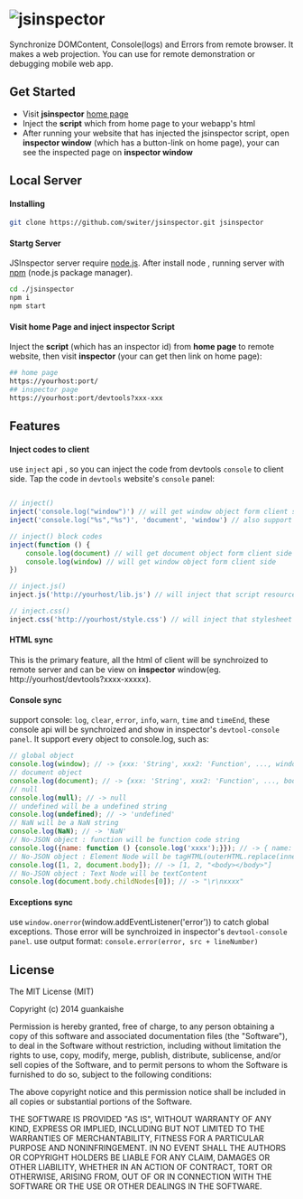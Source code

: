 ![jsinspector](http://switer.github.io/live/images/jsinspector.png)
===================================================================
Synchronize DOMContent, Console(logs) and Errors from remote browser.
It makes a web projection. You can use for remote demonstration or debugging mobile web app.

## Get Started

* Visit __jsinspector__ [home page](http://jsinspector.com/)
* Inject the __script__ which from home page to your webapp's html
* After running your website that has injected the jsinspector script, 
  open __inspector window__ (which has a button-link on home page), your can see the inspected page on __inspector window__

## Local Server

#### Installing
```bash
git clone https://github.com/switer/jsinspector.git jsinspector
```

#### Startg Server
JSInspector server require [node.js](http://nodejs.org). After install node , running server with [npm](http://npmjs.org) (node.js package manager).
```bash
cd ./jsinspector
npm i
npm start
```

#### Visit home Page and inject inspector Script
Inject the __script__ (which has an inspector id) from __home page__ to remote website, then visit __inspector__ (your can get then link on home page):
```bash
## home page
https://yourhost:port/
## inspector page
https://yourhost:port/devtools?xxx-xxx
```

## Features

#### Inject codes to client
use `inject` api , so you can inject the code from devtools `console` to client side.
Tap the code in `devtools` website's `console` panel:
```js

// inject()
inject('console.log("window")') // will get window object form client side
inject('console.log("%s","%s")', 'document', 'window') // also support placeholder

// inject() block codes 
inject(function () {
    console.log(document) // will get document object form client side
    console.log(window) // will get window object form client side
})

// inject.js()
inject.js('http://yourhost/lib.js') // will inject that script resource to client side

// inject.css()
inject.css('http://yourhost/style.css') // will inject that stylesheet resource to client side
```
#### HTML sync
This is the primary feature, all the html of client will be synchroized to remote server and can be view on
__inspector__ window(eg. http://yourhost/devtools?xxxx-xxxxx).

#### Console sync
support console: `log`, `clear`, `error`, `info`, `warn`, `time` and `timeEnd`, these console api will be synchroized and show in inspector's `devtool-console panel`.
It support every object to console.log, such as:
```javascript
// global object
console.log(window); // -> {xxx: 'String', xxx2: 'Function', ..., window: 'Global'} 
// document object
console.log(document); // -> {xxx: 'String', xxx2: 'Function', ..., body: 'HTMLBodyElement'}
// null
console.log(null); // -> null
// undefined will be a undefined string
console.log(undefined); // -> 'undefined'
// NaN will be a NaN string
console.log(NaN); // -> 'NaN'
// No-JSON object : function will be function code string
console.log({name: function () {console.log('xxxx');}}); // -> { name: "function () {console.log('xxxx');}" }
// No-JSON object : Element Node will be tagHTML(outerHTML.replace(innerHTML, ''))
console.log([1, 2, document.body]); // -> [1, 2, "<body></body>"]
// No-JSON object : Text Node will be textContent
console.log(document.body.childNodes[0]); // -> "\r\nxxxx"
```

#### Exceptions sync
use `window.onerror`(window.addEventListener('error')) to catch global exceptions. Those error will be synchroized in 
inspector's `devtool-console panel`. use output format: `console.error(error, src + lineNumber)`



## License

The MIT License (MIT)

Copyright (c) 2014 guankaishe

Permission is hereby granted, free of charge, to any person obtaining a copy
of this software and associated documentation files (the "Software"), to deal
in the Software without restriction, including without limitation the rights
to use, copy, modify, merge, publish, distribute, sublicense, and/or sell
copies of the Software, and to permit persons to whom the Software is
furnished to do so, subject to the following conditions:

The above copyright notice and this permission notice shall be included in all
copies or substantial portions of the Software.

THE SOFTWARE IS PROVIDED "AS IS", WITHOUT WARRANTY OF ANY KIND, EXPRESS OR
IMPLIED, INCLUDING BUT NOT LIMITED TO THE WARRANTIES OF MERCHANTABILITY,
FITNESS FOR A PARTICULAR PURPOSE AND NONINFRINGEMENT. IN NO EVENT SHALL THE
AUTHORS OR COPYRIGHT HOLDERS BE LIABLE FOR ANY CLAIM, DAMAGES OR OTHER
LIABILITY, WHETHER IN AN ACTION OF CONTRACT, TORT OR OTHERWISE, ARISING FROM,
OUT OF OR IN CONNECTION WITH THE SOFTWARE OR THE USE OR OTHER DEALINGS IN THE
SOFTWARE.
